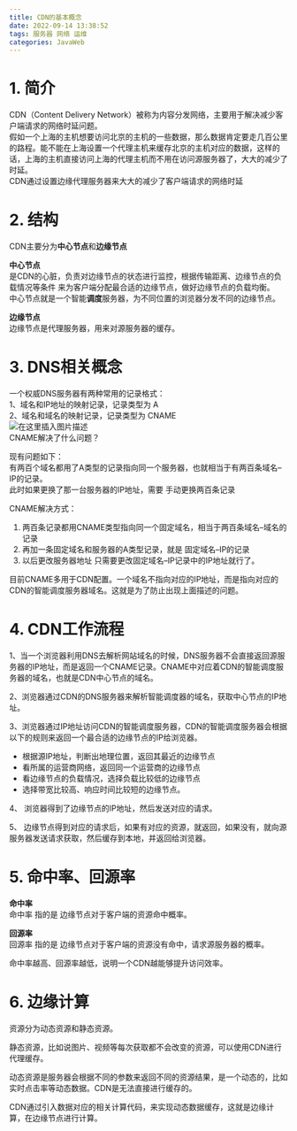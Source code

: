 ```yaml
---
title: CDN的基本概念
date: 2022-09-14 13:38:52
tags: 服务器 网络 运维
categories: JavaWeb
---
```


<!--more-->

# 1\. 简介

CDN（Content Delivery Network）被称为内容分发网络，主要用于解决减少客户端请求的网络时延问题。  
假如一个上海的主机想要访问北京的主机的一些数据，那么数据肯定要走几百公里的路程。能不能在上海设置一个代理主机来缓存北京的主机对应的数据，这样的话，上海的主机直接访问上海的代理主机而不用在访问源服务器了，大大的减少了时延。  
CDN通过设置边缘代理服务器来大大的减少了客户端请求的网络时延

# 2\. 结构

CDN主要分为**中心节点**和**边缘节点**

**中心节点**  
是CDN的心脏，负责对边缘节点的状态进行监控，根据传输距离、边缘节点的负载情况等条件 来为客户端分配最合适的边缘节点，做好边缘节点的负载均衡。  
中心节点就是一个智能**调度**服务器，为不同位置的浏览器分发不同的边缘节点。

**边缘节点**  
边缘节点是代理服务器，用来对源服务器的缓存。

# 3\. DNS相关概念

一个权威DNS服务器有两种常用的记录格式：  
1、域名和IP地址的映射记录，记录类型为 A  
2、域名和域名的映射记录，记录类型为 CNAME  
![在这里插入图片描述](https://img-blog.csdnimg.cn/051e7ed28029413fae4e6b0f132bec3b.png)  
CNAME解决了什么问题？

现有问题如下：  
有两百个域名都用了A类型的记录指向同一个服务器，也就相当于有两百条域名–IP的记录。  
此时如果更换了那一台服务器的IP地址，需要 手动更换两百条记录

CNAME解决方式：

1.  两百条记录都用CNAME类型指向同一个固定域名，相当于两百条域名–域名的记录
2.  再加一条固定域名和服务器的A类型记录，就是 固定域名–IP的记录
3.  以后更改服务器地址 只需要更改固定域名–IP记录中的IP地址就行了。

目前CNAME多用于CDN配置。一个域名不指向对应的IP地址，而是指向对应的CDN的智能调度服务器域名。这就是为了防止出现上面描述的问题。

# 4\. CDN工作流程

1、当一个浏览器利用DNS去解析网站域名的时候，DNS服务器不会直接返回源服务器的IP地址，而是返回一个CNAME记录。CNAME中对应着CDN的智能调度服务器的域名，也就是CDN中心节点的域名。

2、浏览器通过CDN的DNS服务器来解析智能调度器的域名，获取中心节点的IP地址。

3、浏览器通过IP地址访问CDN的智能调度服务器，CDN的智能调度服务器会根据以下的规则来返回一个最合适的边缘节点的IP给浏览器。

- 根据源IP地址，判断出地理位置，返回其最近的边缘节点
- 看所属的运营商网络，返回同一个运营商的边缘节点
- 看边缘节点的负载情况，选择负载比较低的边缘节点
- 选择带宽比较高、响应时间比较短的边缘节点。

4、 浏览器得到了边缘节点的IP地址，然后发送对应的请求。

5、 边缘节点得到对应的请求后，如果有对应的资源，就返回，如果没有，就向源服务器发送请求获取，然后缓存到本地，并返回给浏览器。

# 5\. 命中率、回源率

**命中率**  
命中率 指的是 边缘节点对于客户端的资源命中概率。

**回源率**  
回源率 指的是 边缘节点对于客户端的资源没有命中，请求源服务器的概率。

命中率越高、回源率越低，说明一个CDN越能够提升访问效率。

# 6\. 边缘计算

资源分为动态资源和静态资源。

静态资源，比如说图片、视频等每次获取都不会改变的资源，可以使用CDN进行代理缓存。

动态资源是服务器会根据不同的参数来返回不同的资源结果，是一个动态的，比如实时点击率等动态数据。CDN是无法直接进行缓存的。

CDN通过引入数据对应的相关计算代码，来实现动态数据缓存，这就是边缘计算，在边缘节点进行计算。
